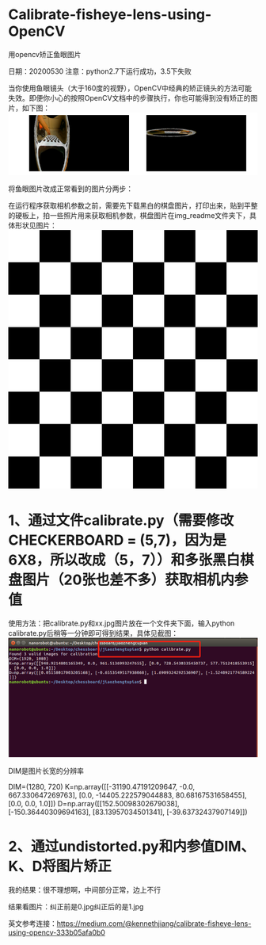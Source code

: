 # Calibrate-fisheye-lens-using-OpenCV
用opencv矫正鱼眼图片


日期：20200530
注意：python2.7下运行成功，3.5下失败

当你使用鱼眼镜头（大于160度的视野），OpenCV中经典的矫正镜头的方法可能失效。即便你小心的按照OpenCV文档中的步骤执行，你也可能得到没有矫正的图片，如下图：
![image](https://github.com/lengkujiaai/Calibrate-fisheye-lens-using-OpenCV/blob/main/img_readme/1.png)

将鱼眼图片改成正常看到的图片分两步：

在运行程序获取相机参数之前，需要先下载黑白的棋盘图片，打印出来，贴到平整的硬板上，拍一些照片用来获取相机参数，棋盘图片在img_readme文件夹下，具体形状见图片：
![image](https://github.com/lengkujiaai/Calibrate-fisheye-lens-using-OpenCV/blob/main/img_readme/chessboard.png)

# 1、通过文件calibrate.py（需要修改CHECKERBOARD = (5,7)，因为是6X8，所以改成（5，7））和多张黑白棋盘图片（20张也差不多）获取相机内参值
使用方法：把calibrate.py和xx.jpg图片放在一个文件夹下面，输入python calibrate.py后稍等一分钟即可得到结果，具体见截图：
![image](https://github.com/lengkujiaai/Calibrate-fisheye-lens-using-OpenCV/blob/main/img_readme/get_parameters.png)

DIM是图片长宽的分辨率

DIM=(1280, 720)
K=np.array([[-31190.47191209647, -0.0, 667.330647269763], [0.0, -14405.222579044883, 80.68167531658455], [0.0, 0.0, 1.0]])
D=np.array([[152.50098302679038], [-150.36440309694163], [83.13957034501341], [-39.63732437907149]])

# 2、通过undistorted.py和内参值DIM、K、D将图片矫正
我的结果：很不理想啊，中间部分正常，边上不行

结果看图片：纠正前是0.jpg纠正后的是1.jpg

英文参考连接：https://medium.com/@kennethjiang/calibrate-fisheye-lens-using-opencv-333b05afa0b0
